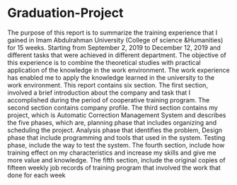 # Graduation-Project

The purpose of this report is to summarize the training experience that I gained in
Imam Abdulrahman University (College of science &Humanities) for 15 weeks.
Starting from September 2, 2019 to December 12, 2019 and different tasks that
were achieved in different department. The objective of this experience is to
combine the theoretical studies with practical application of the knowledge in the
work environment. The work experience has enabled me to apply the knowledge
learned in the university to the work environment.
This report contains six section. The first section, involved a brief introduction
about the company and task that I accomplished during the period of cooperative
training program. The second section contains company profile. The third section
contains my project, which is Automatic Correction Management System and
describes the five phases, which are, planning phase that includes organizing and
scheduling the project. Analysis phase that identifies the problem, Design phase
that include programming and tools that used in the system. Testing phase, include
the way to test the system. The fourth section, include how training effect on my
characteristics and increase my skills and give me more value and knowledge.
The fifth section, include the original copies of fifteen weekly job records of
training program that involved the work that done for each week
